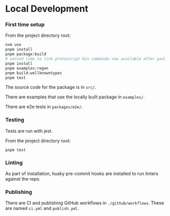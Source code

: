 # Local Development

### First time setup

From the project directory root:

```sh
nvm use
pnpm install
pnpm package:build
# second time to link protoscript bin commands now available after package:build in packages
pnpm install
pnpm examples:regen
pnpm build:wellknowntypes
pnpm test
```

The source code for the package is in `src/`.

There are examples that use the locally built package in `examples/`.

There are e2e tests in `packages/e2e/`.

### Testing

Tests are run with jest.

From the project directory root:

`pnpm test`

### Linting

As part of installation, husky pre-commit hooks are installed to run linters against the repo.

### Publishing

There are CI and publishing GitHub workflows in `./github/workflows`. These are named `ci.yml` and `publish.yml`.
